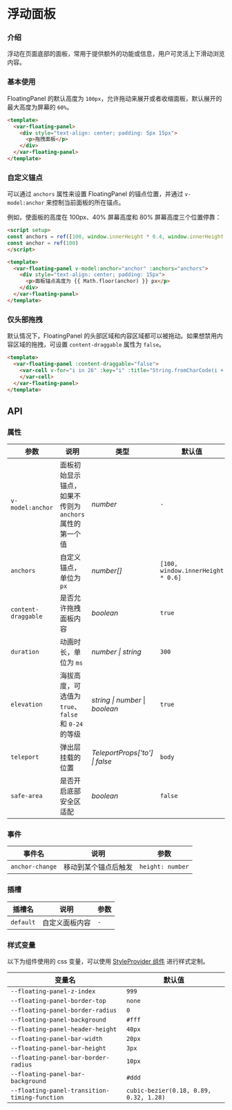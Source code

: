 # 浮动面板

### 介绍
浮动在页面底部的面板，常用于提供额外的功能或信息，用户可灵活上下滑动浏览内容。

### 基本使用
FloatingPanel 的默认高度为 `100px`，允许拖动来展开或者收缩面板，默认展开的最大高度为屏幕的 `60%`。

```html
<template>
  <var-floating-panel>
    <div style="text-align: center; padding: 5px 15px">
      <p>拖拽面板</p>
    </div>
  </var-floating-panel>
</template>
```

### 自定义锚点
可以通过 `anchors` 属性来设置 FloatingPanel 的锚点位置，并通过 `v-model:anchor` 来控制当前面板的所在锚点。

例如，使面板的高度在 100px、40% 屏幕高度和 80% 屏幕高度三个位置停靠：

```html
<script setup>
const anchors = ref([100, window.innerHeight * 0.4, window.innerHeight * 0.8])
const anchor = ref(100)
</script>

<template>
  <var-floating-panel v-model:anchor="anchor" :anchors="anchors">
    <div style="text-align: center; padding: 15px">
      <p>面板锚点高度为 {{ Math.floor(anchor) }} px</p>
    </div>
  </var-floating-panel>
</template>
```

### 仅头部拖拽
默认情况下，FloatingPanel 的头部区域和内容区域都可以被拖动。如果想禁用内容区域的拖拽，可设置 `content-draggable` 属性为 `false`。

```html
<template>
  <var-floating-panel :content-draggable="false">
    <var-cell v-for="i in 26" :key="i" :title="String.fromCharCode(i + 64)" border> 
    </var-cell>
  </var-floating-panel>
</template>
```


## API

### 属性

| 参数              | 说明                                                             | 类型     | 默认值        |
|------------------|----------------------------------------------------------------- |----------|----------------|
| `v-model:anchor`    | 面板初始显示锚点，如果不传则为 `anchors` 属性的第一个值 | _number_ | `-`  |
| `anchors`           | 自定义锚点，单位为 `px` | _number[]_ | `[100, window.innerHeight * 0.6]`  |
| `content-draggable` | 是否允许拖拽面板内容       | _boolean_ | `true`  |
| `duration`          | 动画时长，单位为 `ms`          | _number \| string_ | `300`  |
| `elevation`         | 海拔高度，可选值为 `true`、`false` 和 `0-24` 的等级                                                            | _string \| number_ \| _boolean_ | `true`            |
| `teleport`          | 弹出层挂载的位置              | _TeleportProps['to'] \| false_ | `body`  |
| `safe-area`         | 是否开启底部安全区适配        | _boolean_ | `false`  |

### 事件

| 事件名 | 说明 | 参数 |
| --- | --- | --- |
| `anchor-change` | 移动到某个锚点后触发 | `height: number` |

### 插槽

| 插槽名 | 说明 | 参数 |
| --- | --- | --- |
| `default` | 自定义面板内容 |  `-` |

### 样式变量

以下为组件使用的 css 变量，可以使用 [StyleProvider 组件](#/zh-CN/style-provider) 进行样式定制。

| 变量名 | 默认值 |
| --- | --- |
| `--floating-panel-z-index` | `999` |
| `--floating-panel-border-top` | `none` |
| `--floating-panel-border-radius` | `0` |
| `--floating-panel-background` | `#fff` |
| `--floating-panel-header-height` | `40px` |
| `--floating-panel-bar-width` | `20px` |
| `--floating-panel-bar-height` | `3px` |
| `--floating-panel-bar-border-radius` | `10px` |
| `--floating-panel-bar-background` | `#ddd` |
| `--floating-panel-transition-timing-function`| `cubic-bezier(0.18, 0.89, 0.32, 1.28)`|